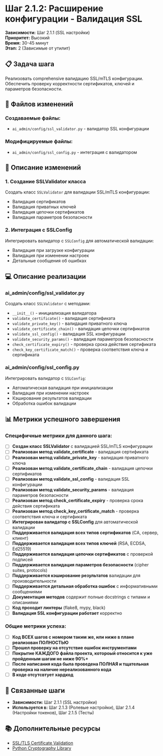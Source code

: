 # Шаг 2.1.2: Расширение конфигурации - Валидация SSL

**Зависимости:** Шаг 2.1.1 (SSL настройки)  
**Приоритет:** Высокий  
**Время:** 30-45 минут  
**Этап:** 2 (Зависимые от утилит)

## 📋 Задача шага

Реализовать comprehensive валидацию SSL/mTLS конфигурации. Обеспечить проверку корректности сертификатов, ключей и параметров безопасности.

## 📁 Файлов изменений

### Создаваемые файлы:
- `ai_admin/config/ssl_validator.py` - валидатор SSL конфигурации

### Модифицируемые файлы:
- `ai_admin/config/ssl_config.py` - интеграция с валидатором

## 🔧 Описание изменений

### 1. Создание SSLValidator класса
Создать класс `SSLValidator` для валидации SSL/mTLS конфигурации:
- Валидация сертификатов
- Валидация приватных ключей
- Валидация цепочки сертификатов
- Валидация параметров безопасности

### 2. Интеграция с SSLConfig
Интегрировать валидатор с `SSLConfig` для автоматической валидации:
- Валидация при загрузке конфигурации
- Валидация при изменении настроек
- Детальные сообщения об ошибках

## 💻 Описание реализации

### ai_admin/config/ssl_validator.py
Создать класс `SSLValidator` с методами:
- `__init__()` - инициализация валидатора
- `validate_certificate()` - валидация сертификата
- `validate_private_key()` - валидация приватного ключа
- `validate_certificate_chain()` - валидация цепочки сертификатов
- `validate_ssl_config()` - валидация SSL конфигурации
- `validate_security_params()` - валидация параметров безопасности
- `check_certificate_expiry()` - проверка срока действия сертификата
- `check_key_certificate_match()` - проверка соответствия ключа и сертификата

### ai_admin/config/ssl_config.py
Интегрировать валидатор с `SSLConfig`:
- Автоматическая валидация при инициализации
- Валидация при изменении настроек
- Кэширование результатов валидации
- Обработка ошибок валидации

## 📊 Метрики успешного завершения

### Специфичные метрики для данного шага:
- [ ] **Создан класс SSLValidator** с валидацией SSL/mTLS конфигурации
- [ ] **Реализован метод validate_certificate** - валидация сертификата
- [ ] **Реализован метод validate_private_key** - валидация приватного ключа
- [ ] **Реализован метод validate_certificate_chain** - валидация цепочки сертификатов
- [ ] **Реализован метод validate_ssl_config** - валидация SSL конфигурации
- [ ] **Реализован метод validate_security_params** - валидация параметров безопасности
- [ ] **Реализован метод check_certificate_expiry** - проверка срока действия сертификата
- [ ] **Реализован метод check_key_certificate_match** - проверка соответствия ключа и сертификата
- [ ] **Интегрирован валидатор с SSLConfig** для автоматической валидации
- [ ] **Поддерживается валидация всех типов сертификатов** (CA, сервер, клиент)
- [ ] **Поддерживается валидация всех типов ключей** (RSA, ECDSA, Ed25519)
- [ ] **Поддерживается валидация цепочки сертификатов** с проверкой подписей
- [ ] **Поддерживается валидация параметров безопасности** (cipher suites, protocols)
- [ ] **Поддерживается кэширование результатов** валидации для производительности
- [ ] **Поддерживается детальная обработка ошибок** с информативными сообщениями
- [ ] **Документация методов** содержит полные docstrings с типами и описаниями
- [ ] **Код проходит линтеры** (flake8, mypy, black)
- [ ] **Валидация SSL конфигурации работает** корректно

### Общие метрики успеха:
- [ ] **Код ВСЕХ шагов с номером таким же, или ниже в плане реализован ПОЛНОСТЬЮ**
- [ ] **Прошел проверку на отсутствие ошибок инструментами**
- [ ] **Покрытие КАЖДОГО файла проекта, котороый относится к уже пройденным шагам не ниже 90%+**
- [ ] **После написания кода была проведена ПОЛНАЯ и тщательная проверка на наличие нереализованного кода**
- [ ] **В коде отсутсвтует хардкод**

## 🔗 Связанные шаги

- **Зависимости:** Шаг 2.1.1 (SSL настройки)
- **Используется в:** Шаг 2.1.3 (Ролевые настройки), Шаг 2.1.4 (Настройки токенов), Шаг 2.1.5 (Тесты)

## 📚 Дополнительные ресурсы

- [SSL/TLS Certificate Validation](https://cheatsheetseries.owasp.org/cheatsheets/Transport_Layer_Protection_Cheat_Sheet.html)
- [Python Cryptography Library](https://cryptography.io/en/latest/)